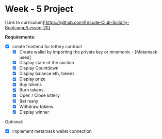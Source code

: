 # Week - 5 Project

[Link to curriculum][https://github.com/Encode-Club-Solidity-Bootcamp/Lesson-20]

**Requirements**:

- [x] create frontend for lottery contract
  - [x] Create wallet by importing the private key or mnemonic - [Metamask used]
  - [x] Display state of the auction
  - [x] Display Countdown
  - [x] Display balance eth, tokens
  - [x] Display prize
  - [x] Buy tokens
  - [x] Burn tokens
  - [x] Open / Close lottery
  - [x] Bet many
  - [x] Withdraw tokens
  - [x] Display winner

Optional:

- [x] implement metamask wallet connection
